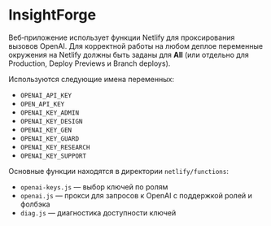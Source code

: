 # InsightForge

Веб‑приложение использует функции Netlify для проксирования вызовов OpenAI. Для корректной работы на любом деплое переменные окружения на Netlify должны быть заданы для **All** (или отдельно для Production, Deploy Previews и Branch deploys).

Используются следующие имена переменных:

- `OPENAI_API_KEY`
- `OPEN_API_KEY`
- `OPENAI_KEY_ADMIN`
- `OPENAI_KEY_DESIGN`
- `OPENAI_KEY_GEN`
- `OPENAI_KEY_GUARD`
- `OPENAI_KEY_RESEARCH`
- `OPENAI_KEY_SUPPORT`

Основные функции находятся в директории `netlify/functions`:

- `openai-keys.js` — выбор ключей по ролям
- `openai.js` — прокси для запросов к OpenAI с поддержкой ролей и фолбэка
- `diag.js` — диагностика доступности ключей
